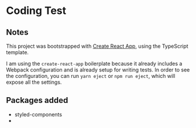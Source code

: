 # Coding Test

## Notes

This project was bootstrapped with [Create React App](https://github.com/facebook/create-react-app), using the TypeScript template.

I am using the `create-react-app` boilerplate because it already includes a Webpack configuration and is already setup for writing tests. In order to see the configuration, you can run `yarn eject` or `npm run eject`, which will expose all the settings.

## Packages added

- styled-components
-
